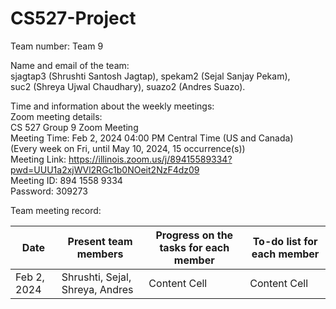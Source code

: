 # CS527-Project

Team number: 
Team 9

Name and email of the team: <br>
sjagtap3 (Shrushti Santosh Jagtap), 
spekam2 (Sejal Sanjay Pekam), 	
suc2 (Shreya Ujwal Chaudhary), 
suazo2 (Andres Suazo).


Time and information about the weekly meetings: <br>
Zoom meeting details: <br>
CS 527 Group 9 Zoom Meeting <br>
Meeting Time: Feb 2, 2024 04:00 PM Central Time (US and Canada) <br>
        (Every week on Fri, until May 10, 2024, 15 occurrence(s)) <br>
Meeting Link: https://illinois.zoom.us/j/89415589334?pwd=UUU1a2xjWVl2RGc1b0NOeit2NzF4dz09 <br>
Meeting ID: 894 1558 9334 <br>
Password: 309273 <br>

Team meeting record: <br>

| Date  | Present team members | Progress on the tasks for each member | To-do list for each member |
| ------------- | ------------- | ------------- | ------------- |
| Feb 2, 2024  | Shrushti, Sejal, Shreya, Andres  | Content Cell  | Content Cell  |
